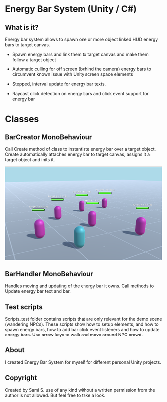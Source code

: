 # Energy Bar System (Unity / C#)


## What is it?

Energy bar system allows to spawn one or more object linked HUD energy bars to target canvas.

* Spawn energy bars and link them to target canvas and make them follow a target object

* Automatic culling for off screen (behind the camera) energy bars to circumvent known issue with Unity screen space elements

* Stepped, interval update for energy bar texts.

* Raycast click detection on energy bars and click event support for energy bar



# Classes

## BarCreator MonoBehaviour
Call Create method of class to instantiate energy bar over a target object. Create automatically attaches energy bar to target canvas, assigns it a target object and inits it.

![Energy bar image](/doc/energyBar.png)

## BarHandler MonoBehaviour
Handles moving and updating of the energy bar it owns. Call methods to Update energy bar text and bar.

## Test scripts
Scripts_test folder contains scripts that are only relevant for the demo scene (wandering NPCs). These scripts show how to setup elements, and how to spawn energy bars, how to add bar click event listeners and how to update energy bars. Use arrow keys to walk and move around NPC crowd.

## About
I created Energy Bar System for myself for different personal Unity projects. 


## Copyright 
Created by Sami S. use of any kind without a written permission from the author is not allowed. But feel free to take a look.
